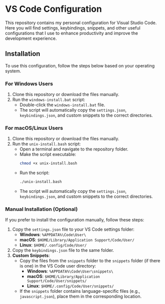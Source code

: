 # VS Code Configuration

This repository contains my personal configuration for Visual Studio Code. Here you will find settings, keybindings, snippets, and other useful configurations that I use to enhance productivity and improve the development experience.

## Installation

To use this configuration, follow the steps below based on your operating system.

### For Windows Users

1. Clone this repository or download the files manually.
2. Run the `windows-install.bat` script:
   - Double-click the `windows-install.bat` file.
   - The script will automatically copy the `settings.json`, `keybindings.json`, and custom snippets to the correct directories.

### For macOS/Linux Users

1. Clone this repository or download the files manually.
2. Run the `unix-install.bash` script:
   - Open a terminal and navigate to the repository folder.
   - Make the script executable:
     ```bash
     chmod +x unix-install.bash
     ```
   - Run the script:
     ```bash
     ./unix-install.bash
     ```
   - The script will automatically copy the `settings.json`, `keybindings.json`, and custom snippets to the correct directories.

### Manual Installation (Optional)

If you prefer to install the configuration manually, follow these steps:

1. Copy the `settings.json` file to your VS Code settings folder:
   - **Windows**: `%APPDATA%\Code\User\`
   - **macOS**: `$HOME/Library/Application Support/Code/User/`
   - **Linux**: `$HOME/.config/Code/User/`
2. Copy the `keybindings.json` file to the same folder.
3. **Custom Snippets**:
   - Copy the files from the `snippets` folder to the `snippets` folder (if there is one) in the VS Code user directory:
     - **Windows**: `%APPDATA%\Code\User\snippets\`
     - **macOS**: `$HOME/Library/Application Support/Code/User/snippets/`
     - **Linux**: `$HOME/.config/Code/User/snippets/`
   - If the `snippets` folder contains language-specific files (e.g., `javascript.json`), place them in the corresponding location.

